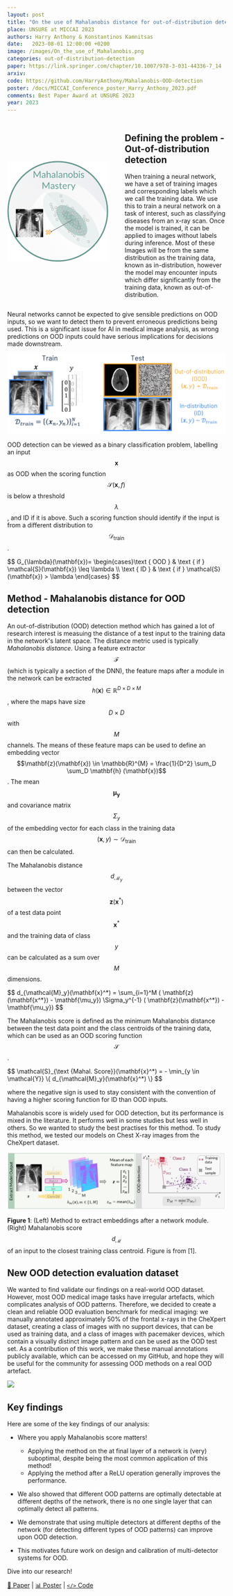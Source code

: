 ```yaml
---
layout: post
title: "On the use of Mahalanobis distance for out-of-distribution detection with neural networks for medical imaging"
place: UNSURE at MICCAI 2023
authors: Harry Anthony & Konstantinos Kamnitsas
date:   2023-08-01 12:00:00 +0200
image: /images/On_the_use_of_Mahalanobis.png
categories: out-of-distribution-detection
paper: https://link.springer.com/chapter/10.1007/978-3-031-44336-7_14
arxiv:
code: https://github.com/HarryAnthony/Mahalanobis-OOD-detection
poster: /docs/MICCAI_Conference_poster_Harry_Anthony_2023.pdf
comments: Best Paper Award at UNSURE 2023
year: 2023
---
```


<style>
@media (max-width: 768px) {
    .container {
        flex-direction: column;
        align-items: left;
    }
</style>


<div class="container" style="display: flex; align-items: center;">
    <div class="image" style="flex: 1; margin-right: 1cm;">
        <img src="/images/On_the_use_of_Mahalanobis.png" alt="Image" style="max-width:100%; height:auto;">
    </div>
    <div class="content" style="flex: 1;">
        <h2>Defining the problem -<br> Out-of-distribution detection</h2>
        <p>When training a neural network, we have a set of training images and corresponding labels which we call the training data. We use this to train a neural network on a task of interest, such as classifying diseases from an x-ray scan. Once the model is trained, it can be applied to images without labels during inference. Most of these Images will be from the same distribution as the training data, known as in-distribution, however the model may encounter inputs which differ significantly from the training data, known as out-of-distribution.</p>
    </div>
</div>

Neural networks cannot be expected to give sensible predictions on OOD inputs, so we want to detect them to prevent erroneous predictions being used. This is a significant issue for AI in medical image analysis, as wrong predictions on OOD inputs could have serious implications for decisions made downstream.

<img src="/images/OOD_detection.png" alt="" />

OOD detection can be viewed as a binary classification problem, labelling an input $$\mathbf{x}$$ as OOD when the scoring function $$\mathcal{S}(\mathbf{x},f)$$ is below a threshold $$\lambda$$, and ID if it is above. Such a scoring function should identify if the input is from a different distribution to $$\mathcal{D}_{\text {train}}$$. 

<div class="equation">
    $$ G_{\lambda}(\mathbf{x})= \begin{cases}\text { OOD } & \text { if } \mathcal{S}(\mathbf{x}) \leq \lambda \\ \text { ID } & \text { if } \mathcal{S}(\mathbf{x}) > \lambda \end{cases} $$
</div>

## Method - Mahalanobis distance for OOD detection

An out-of-distribution (OOD) detection method which has gained a lot of research interest is measuing the distance of a test input to the training data in the network's latent space. The distance metric used is typically *Mahalanobis distance*. Using a feature extractor $$\mathcal{F}$$ (which is typically a section of the DNN), the feature maps after a module in the network can be extracted $$h(\mathbf{x}) \in \mathbb{R}^{D \times D \times M}$$, where the maps have size $$D \times D$$ with $$M$$ channels. The means of these feature maps can be used to define an embedding vector $$\mathbf{z}(\mathbf{x}) \in \mathbb{R}^{M} = \frac{1}{D^2} \sum_D \sum_D \mathbf{h} (\mathbf{x})$$. The mean $$\mathbf{\mu_y}$$ and covariance matrix $$\Sigma_y$$ of the embedding vector for each class in the training data $$(\mathbf{x},y) \sim \mathcal{D}_{\text {train}}$$ can then be calculated.

The Mahalanobis distance $$d_{\mathcal{M}_y}$$ between the vector $$\mathbf{z}(\mathbf{x}^*)$$ of a test data point $$\mathbf{x}^*$$ and the training data of class $$y$$ can be calculated as a sum over $$M$$ dimensions.

<div class="equation">
    $$ d_{\mathcal{M}_y}(\mathbf{x}^*) = \sum_{i=1}^M ( \mathbf{z}(\mathbf{x^*}) - \mathbf{\mu_y}) \Sigma_y^{-1}  ( \mathbf{z}(\mathbf{x^*}) - \mathbf{\mu_y}) $$
</div> 

The Mahalanobis score is defined as the minimum Mahalanobis distance between the test data point and the class centroids of the training data, which can be used as an OOD scoring function $$\mathcal{S}$$.

<div class="equation">
    $$ \mathcal{S}_{\text {Mahal. Score}}(\mathbf{x}^*) = - \min_{y \in \mathcal{Y}} \{ d_{\mathcal{M}_y}(\mathbf{x}^*) \} $$
</div>

where the negative sign is used to stay consistent with the convention of having a higher scoring function for ID than OOD inputs. 

Mahalanobis score is widely used for OOD detection, but its performance is mixed in the literature. It performs well in some studies but less well in others. So we wanted to study the best practises for this method. To study this method, we tested our models on Chest X-ray images from the CheXpert dataset.

![](/images/Mahalanobis_OOD_detection/workflow.jpg) 

**Figure 1**: (Left) Method to extract embeddings after a network module. (Right) Mahalanobis score $$d_{\mathcal{M}}$$ of an input to the closest training class centroid. Figure is from [1].

## New OOD detection evaluation dataset

We wanted to find validate our findings on a real-world OOD dataset. However, most OOD medical image tasks have irregular artefacts, which complicates analysis of OOD patterns. Therefore, we decided to create a clean and reliable OOD evaluation benchmark for medical imaging: we manually annotated approximately 50% of the frontal x-rays in the CheXpert dataset, creating a class of images with no support devices, that can be used as training data, and a class of images with pacemaker devices, which contain a visually distinct image pattern and can be used as the OOD test set. As a contribution of this work, we make these manual annotations publicly available, which can be accessed on my GitHub, and hope they will be useful for the community for assessing OOD methods on a real OOD artefact.

![](/images/Mahalanobis_OOD_detection/dataset_gif.gif) 

## Key findings

Here are some of the key findings of our analysis:

* Where you apply Mahalanobis score matters!
	* Applying the method on the at final layer of a network is (very) suboptimal, despite being the most common application of this method!
	* Applying the method after a ReLU operation generally improves the performance.

* We also showed that different OOD patterns are optimally detectable at different depths of the network, there is no one single layer that can optimally detect all patterns.
* We demonstrate that using multiple detectors at different depths of the network (for detecting different types of OOD patterns) can improve upon OOD detection.
* This motivates future work on design and calibration of multi-detector systems for OOD.

Dive into our research!

<a href="https://link.springer.com/chapter/10.1007/978-3-031-44336-7_14">&#x1F4C4; Paper</a> | <a href="/docs/MICCAI_Conference_poster_Harry_Anthony_2023.pdf">&#x1F4CA; Poster</a> | <a href="https://github.com/HarryAnthony/Mahalanobis-OOD-detection">`</>` Code</a>